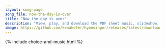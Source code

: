 ```yaml
---
layout: song-page
song_file: now-the-day-is-over
title: "Now the day is over"
description: "View, play, and download the PDF sheet music, slideshow, and audio. Lyrics: Now the day is over, night is drawing nigh, shadows of the evening steal across the sky.  Now the leafless landscape settles in repose, waiting for th... english secular 4part evening autumn"
image: https://github.com/kenakofer/hymnsinger/releases/latest/download/now-the-day-is-over-trad.png
---
```


{% include choice-and-music.html %}